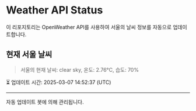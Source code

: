 
# Weather API Status

이 리포지토리는 OpenWeather API를 사용하여 서울의 날씨 정보를 자동으로 업데이트합니다.

## 현재 서울 날씨
> 서울의 현재 날씨: clear sky, 온도: 2.76°C, 습도: 70%

⏳ 업데이트 시간: 2025-03-07 14:52:37 (UTC)

---
자동 업데이트 봇에 의해 관리됩니다.
